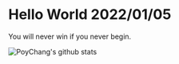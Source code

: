 # Hello World 2022/01/05

You will never win if you never begin.

![PoyChang's github stats](https://github-readme-stats.vercel.app/api?username=poychang&show_icons=true&theme=dracula)
